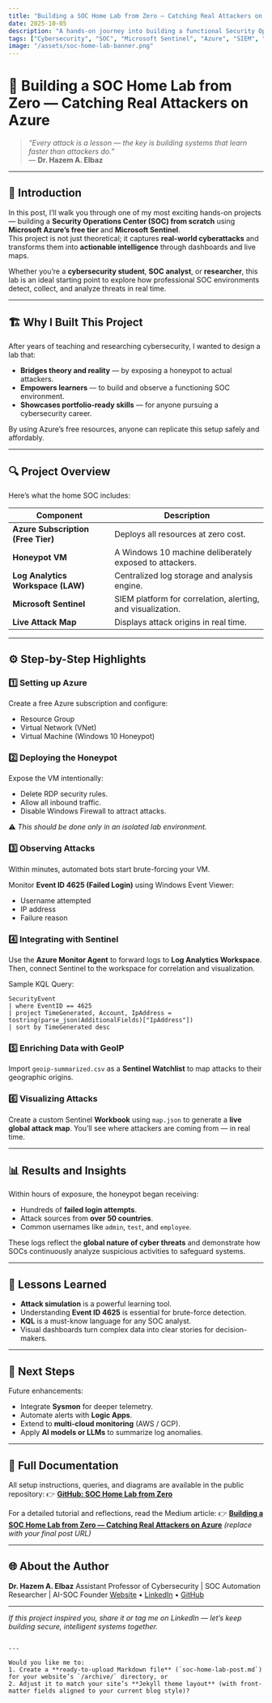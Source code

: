 ```yaml
---
title: "Building a SOC Home Lab from Zero — Catching Real Attackers on Azure"
date: 2025-10-05
description: "A hands-on journey into building a functional Security Operations Center (SOC) using free Azure resources and Microsoft Sentinel — from honeypot setup to live attack visualization."
tags: ["Cybersecurity", "SOC", "Microsoft Sentinel", "Azure", "SIEM", "Practical Labs"]
image: "/assets/soc-home-lab-banner.png"
---
```


# 🧠 Building a SOC Home Lab from Zero — Catching Real Attackers on Azure

> *“Every attack is a lesson — the key is building systems that learn faster than attackers do.”*  
> — **Dr. Hazem A. Elbaz**

---

## 🚀 Introduction

In this post, I’ll walk you through one of my most exciting hands-on projects — building a **Security Operations Center (SOC) from scratch** using **Microsoft Azure’s free tier** and **Microsoft Sentinel**.  
This project is not just theoretical; it captures **real-world cyberattacks** and transforms them into **actionable intelligence** through dashboards and live maps.

Whether you’re a **cybersecurity student**, **SOC analyst**, or **researcher**, this lab is an ideal starting point to explore how professional SOC environments detect, collect, and analyze threats in real time.

---

## 🏗️ Why I Built This Project

After years of teaching and researching cybersecurity, I wanted to design a lab that:
- **Bridges theory and reality** — by exposing a honeypot to actual attackers.
- **Empowers learners** — to build and observe a functioning SOC environment.
- **Showcases portfolio-ready skills** — for anyone pursuing a cybersecurity career.

By using Azure’s free resources, anyone can replicate this setup safely and affordably.

---

## 🔍 Project Overview

Here’s what the home SOC includes:

| Component | Description |
|------------|-------------|
| **Azure Subscription (Free Tier)** | Deploys all resources at zero cost. |
| **Honeypot VM** | A Windows 10 machine deliberately exposed to attackers. |
| **Log Analytics Workspace (LAW)** | Centralized log storage and analysis engine. |
| **Microsoft Sentinel** | SIEM platform for correlation, alerting, and visualization. |
| **Live Attack Map** | Displays attack origins in real time. |

---

## ⚙️ Step-by-Step Highlights

### 1️⃣ Setting up Azure
Create a free Azure subscription and configure:
- Resource Group  
- Virtual Network (VNet)  
- Virtual Machine (Windows 10 Honeypot)

### 2️⃣ Deploying the Honeypot
Expose the VM intentionally:
- Delete RDP security rules.
- Allow all inbound traffic.
- Disable Windows Firewall to attract attacks.

⚠️ *This should be done only in an isolated lab environment.*

### 3️⃣ Observing Attacks
Within minutes, automated bots start brute-forcing your VM.

Monitor **Event ID 4625 (Failed Login)** using Windows Event Viewer:
- Username attempted
- IP address
- Failure reason

### 4️⃣ Integrating with Sentinel
Use the **Azure Monitor Agent** to forward logs to **Log Analytics Workspace**.  
Then, connect Sentinel to the workspace for correlation and visualization.

Sample KQL Query:
```kql
SecurityEvent
| where EventID == 4625
| project TimeGenerated, Account, IpAddress = tostring(parse_json(AdditionalFields)["IpAddress"])
| sort by TimeGenerated desc
````

### 5️⃣ Enriching Data with GeoIP

Import `geoip-summarized.csv` as a **Sentinel Watchlist** to map attacks to their geographic origins.

### 6️⃣ Visualizing Attacks

Create a custom Sentinel **Workbook** using `map.json` to generate a **live global attack map**.
You’ll see where attackers are coming from — in real time.

---

## 📊 Results and Insights

Within hours of exposure, the honeypot began receiving:

* Hundreds of **failed login attempts**.
* Attack sources from **over 50 countries**.
* Common usernames like `admin`, `test`, and `employee`.

These logs reflect the **global nature of cyber threats** and demonstrate how SOCs continuously analyze suspicious activities to safeguard systems.

---

## 🧠 Lessons Learned

* **Attack simulation** is a powerful learning tool.
* Understanding **Event ID 4625** is essential for brute-force detection.
* **KQL** is a must-know language for any SOC analyst.
* Visual dashboards turn complex data into clear stories for decision-makers.

---

## 🧩 Next Steps

Future enhancements:

* Integrate **Sysmon** for deeper telemetry.
* Automate alerts with **Logic Apps**.
* Extend to **multi-cloud monitoring** (AWS / GCP).
* Apply **AI models or LLMs** to summarize log anomalies.

---

## 📖 Full Documentation

All setup instructions, queries, and diagrams are available in the public repository:
👉 [**GitHub: SOC Home Lab from Zero**](https://github.com/elbazhazem/SOC-Home-Lab-from-ZERO)

For a detailed tutorial and reflections, read the Medium article:
👉 [**Building a SOC Home Lab from Zero — Catching Real Attackers on Azure**](https://medium.com/@hazem.baz/soc-home-lab-on-azure-from-zero-catching-real-attackers-6e377afee7aa) *(replace with your final post URL)*

---

## 🌐 About the Author

**Dr. Hazem A. Elbaz**
Assistant Professor of Cybersecurity | SOC Automation Researcher | AI-SOC Founder
[Website](https://elbazhazem.github.io) • [LinkedIn](https://www.linkedin.com/in/hazem-elbaz) • [GitHub](https://github.com/elbazhazem)

---

*If this project inspired you, share it or tag me on LinkedIn — let’s keep building secure, intelligent systems together.*

```

---

Would you like me to:
1. Create a **ready-to-upload Markdown file** (`soc-home-lab-post.md`) for your website’s `/archive/` directory, or  
2. Adjust it to match your site’s **Jekyll theme layout** (with front-matter fields aligned to your current blog style)?
```
